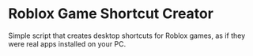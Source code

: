 # Roblox Game Shortcut Creator

Simple script that creates desktop shortcuts for Roblox games, as if they were real apps installed on your PC.
